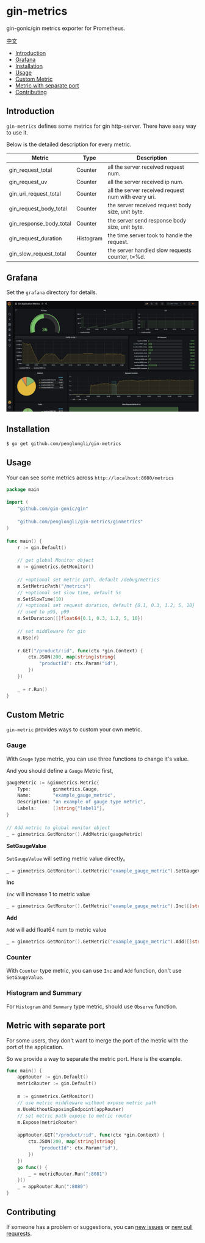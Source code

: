 # gin-metrics
gin-gonic/gin metrics exporter for Prometheus.

[中文](README_zh.md)

- [Introduction](#Introduction)
- [Grafana](#Grafana)
- [Installation](#Installation)
- [Usage](#Usage)
- [Custom Metric](#Custom-Metric)
- [Metric with separate port](#Metric-with-separate-port)
- [Contributing](#Contributing)

## Introduction

`gin-metrics` defines some metrics for gin http-server. There have easy way to use it.

Below is the detailed description for every metric.

| Metric                  | Type      | Description                                         |
| ----------------------- | --------- | --------------------------------------------------- |
| gin_request_total       | Counter   | all the server received request num.                |
| gin_request_uv          | Counter   | all the server received ip num.                     |
| gin_uri_request_total   | Counter   | all the server received request num with every uri. |
| gin_request_body_total  | Counter   | the server received request body size, unit byte.   |
| gin_response_body_total | Counter   | the server send response body size, unit byte.      |
| gin_request_duration    | Histogram | the time server took to handle the request.         |
| gin_slow_request_total  | Counter   | the server handled slow requests counter, t=%d.     |


## Grafana


Set the `grafana` directory for details.

![grafana](./grafana/grafana.png)


## Installation

```bash
$ go get github.com/penglongli/gin-metrics
```

## Usage

Your can see some metrics across `http://localhost:8080/metrics`

```go
package main

import (
	"github.com/gin-gonic/gin"

	"github.com/penglongli/gin-metrics/ginmetrics"
)

func main() {
	r := gin.Default()

	// get global Monitor object
	m := ginmetrics.GetMonitor()

	// +optional set metric path, default /debug/metrics
	m.SetMetricPath("/metrics")
	// +optional set slow time, default 5s
	m.SetSlowTime(10)
	// +optional set request duration, default {0.1, 0.3, 1.2, 5, 10}
	// used to p95, p99
	m.SetDuration([]float64{0.1, 0.3, 1.2, 5, 10})

	// set middleware for gin
	m.Use(r)

	r.GET("/product/:id", func(ctx *gin.Context) {
		ctx.JSON(200, map[string]string{
			"productId": ctx.Param("id"),
		})
	})

	_ = r.Run()
}
```

## Custom Metric

`gin-metric` provides ways to custom your own metric.

### Gauge

With `Gauge` type metric, you can use three functions to change it's value.

And you should define a `Gauge` Metric first, 

```go
gaugeMetric := &ginmetrics.Metric{
    Type:        ginmetrics.Gauge,
    Name:        "example_gauge_metric",
    Description: "an example of gauge type metric",
    Labels:      []string{"label1"},
}

// Add metric to global monitor object
_ = ginmetrics.GetMonitor().AddMetric(gaugeMetric)
```

**SetGaugeValue** 

`SetGaugeValue` will setting metric value directly。

```go
_ = ginmetrics.GetMonitor().GetMetric("example_gauge_metric").SetGaugeValue([]string{"label_value1"}, 0.1)
```

**Inc**

`Inc` will increase 1 to metric value

```go
_ = ginmetrics.GetMonitor().GetMetric("example_gauge_metric").Inc([]string{"label_value1"})
```

**Add**

`Add` will add float64 num to metric value

```go
_ = ginmetrics.GetMonitor().GetMetric("example_gauge_metric").Add([]string{"label_value1"}, 0.2)
```

### Counter

With `Counter` type metric, you can use `Inc` and `Add` function, don't use `SetGaugeValue`.


### Histogram and Summary

For `Histogram` and `Summary` type metric, should use `Observe` function.

## Metric with separate port

For some users, they don't want to merge the port of the metric with the port of the application.

So we provide a way to separate the metric port. Here is the example.

```go
func main() {
	appRouter := gin.Default()
	metricRouter := gin.Default()

	m := ginmetrics.GetMonitor()
	// use metric middleware without expose metric path
	m.UseWithoutExposingEndpoint(appRouter)
	// set metric path expose to metric router
	m.Expose(metricRouter)

	appRouter.GET("/product/:id", func(ctx *gin.Context) {
		ctx.JSON(200, map[string]string{
			"productId": ctx.Param("id"),
		})
	})
	go func() {
		_ = metricRouter.Run(":8081")
	}()
	_ = appRouter.Run(":8080")
}
```

## Contributing

If someone has a problem or suggestions, you can [new issues](https://github.com/penglongli/gin-metrics/issues/new) 
or [new pull requrests](https://github.com/penglongli/gin-metrics/pulls). 

